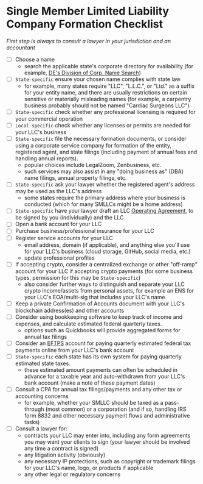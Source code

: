 # Single Member Limited Liability Company Formation Checklist

_First step is always to consult a *lawyer in your jurisdiction* and an *accountant*_

- [ ] Choose a name 
    - search the applicable state's corporate directory for availability (for example, [DE's Division of Corp. Name Search](https://icis.corp.delaware.gov/Ecorp/EntitySearch/NameSearch.aspx))
- [ ] `State-specific` ensure your chosen name complies with state law
    - for example, many states require "LLC", "L.L.C.", or "Ltd." as a suffix for your entity name, and there are usually restrictions on certain sensitive or materially misleading names (for example, a carpentry business probably should not be named "Cardiac Surgeons LLC")
- [ ] `State-specific` check whether any professional licensing is required for your commercial operation 
- [ ] `Local-specific` check whether any licenses or permits are needed for your LLC's business
- [ ] `State-specific` file the necessary formation documents, or consider using a corporate service company for formation of the entity, registered agent, and state filings (including payment of annual fees and handling annual reports). 
    - popular choices include LegalZoom, Zenbusiness, etc.
    - such services may also assist in any "doing business as" (DBA) name filings, annual property filings, etc.
- [ ] `State-specific` ask your lawyer whether the registered agent's address may be used as the LLC's address
    - some states require the primary address where your business is conducted (which for many SMLLCs might be a home address)
- [ ] `State-specific` have your lawyer draft an LLC [Operating Agreement](https://github.com/ErichDylus/Open-Source-Law/blob/main/forms/legal/Single%20Member%20LLC%20Operating%20Agreement.md), to be signed by you (individually) and the LLC
- [ ] Open a bank account for your LLC 
- [ ] Purchase business/professional insurance for your LLC
- [ ] Register service accounts for your LLC
    - email address, domain (if applicable), and anything else you'll use for your LLC's business (cloud storage, GitHub, social media, etc.)
    - update professional profiles
- [ ] If accepting crypto, consider a centralized exchange or other "off-ramp" account for your LLC if accepting crypto payments (for some business types, permission for this may be `State-specific`)
    - also consider further ways to distinguish and separate your LLC crypto income/assets from personal assets, for example an ENS for your LLC's EOA/multi-sig that includes your LLC's name 
- [ ] Keep a private Confirmation of Accounts document with your LLC's blockchain address(es) and other accounts
- [ ] Consider using bookkeeping software to keep track of income and expenses, and calculate estimated federal quarterly taxes. 
    - options such as Quickbooks will provide aggregated forms for annual tax filings
- [ ] Consider an [EFTPS](https://www.eftps.gov/eftps/) account for paying quarterly estimated federal tax payments online from your LLC's bank account
- [ ] `State-specific` each state has its own system for paying quarterly estimated state taxes.
    - these estimated amount payments can often be scheduled in advance for a taxable year and auto-withdrawn from your LLC's bank account (make a note of these payment dates)
- [ ] Consult a CPA for annual tax filings/payments and any other tax or accounting concerns
    - for example, whether your SMLLC should be taxed as a pass-through (most common) or a corporation (and if so, handling IRS form 8832 and other necessary payment flows and administrative tasks)
- [ ] Consult a lawyer for:
    - contracts your LLC may enter into, including any form agreements you may want your clients to sign (your lawyer should be involved any time a contract is signed)
    - any litigation activity (obviously)
    - any necessary IP protections, such as copyright or trademark filings for your LLC's name, logo, or products if applicable
    - any other legal or regulatory concerns 
